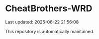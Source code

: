 # CheatBrothers-WRD

Last updated: 2025-06-22 21:56:08

This repository is automatically maintained.
